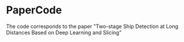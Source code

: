 # PaperCode
The code corresponds to the paper "Two-stage Ship Detection at Long Distances Based on Deep Learning and Slicing"
